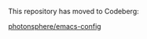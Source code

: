 This repository has moved to Codeberg:

[photonsphere/emacs-config](https://codeberg.org/photonsphere/emacs-config)
